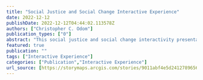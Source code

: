 ```yaml
---
title: "Social Justice and Social Change Interactive Experience"
date: 2022-12-12
publishDate: 2022-12-12T04:44:02.113578Z
authors: ["Christopher C. Odom"]
publication_types: ["0"]
abstract: "This social justice and social change interactivity presentation is an interactive audiovisual rhetorical argument for #BlackLivesMatter that employs digital media elements of both generative and participatory culture art. If only we could walk a single day in another person’s shoes... We are all the sum of each of our own unique experiences and reality is a perception based upon one’s vantage point within one’s immediate cultural narratives and awareness of the context. Just because you may not have personally killed anyone, does not mean killers do not exist. By the same token, stereotypes, hegemonic marginalizing tropes, systemic racism, and systemic injustice exist, whether or not you are an active participant, unwilling beneficiary, or injustice-denier. Systemic racism and injustice are pervasive and permeate throughout society. This social justice and social change interactive experience is designed as an educational learning tool and a visual rhetorical argument for the #BlackLivesMatter social movement."
featured: true
publication: ""
tags: ["Interactive Experience"]
categories: ["Publication","Interactive Experience"]
url_source: [https://storymaps.arcgis.com/stories/9011abf4e5d2412789656a4ac7c3408e]
---
```

